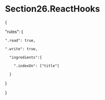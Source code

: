 # Section26.ReactHooks

{

  "rules": {
  
    ".read": true,
    
    ".write": true,
    
      "ingredients":{
      
        ".indexOn": ["title"]
        
      }
      
  }
  
}
